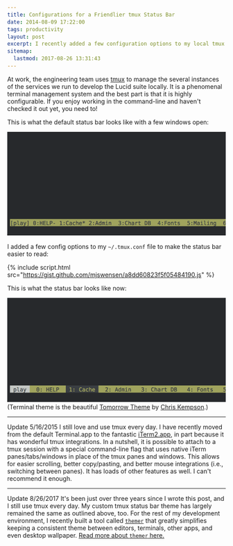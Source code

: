 ```yaml
---
title: Configurations for a Friendlier tmux Status Bar
date: 2014-08-09 17:22:00
tags: productivity
layout: post
excerpt: I recently added a few configuration options to my local tmux configuration file to make the status bar easier to read.
sitemap:
  lastmod: 2017-08-26 13:31:43
---
```


At work, the engineering team uses [tmux](https://tmux.github.io/) to manage the several instances of the services we run to develop the Lucid suite locally. It is a phenomenal terminal management system and the best part is that it is highly configurable. If you enjoy working in the command-line and haven't checked it out yet, you need to!

This is what the default status bar looks like with a few windows open:

![tmux status bar before configurations](/blog/images/tmux-status-bar-before.png)

I added a few config options to my `~/.tmux.conf` file to make the status bar easier to read:

{% include script.html src="https://gist.github.com/mjswensen/a8dd60823f5f05484190.js" %}

This is what the status bar looks like now:

![tmux status bar after configurations](/blog/images/tmux-status-bar-after.png) (Terminal theme is the beautiful [Tomorrow Theme](https://github.com/chriskempson/tomorrow-theme) by [Chris Kempson](http://chriskempson.com).)

---

<p><span class="update">Update <span class="update-date">5/16/2015</span></span> I still love and use tmux every day. I have recently moved from the default Terminal.app to the fantastic <a href="http://iterm2.com/">iTerm2.app</a>, in part because it has wonderful tmux integrations. In a nutshell, it is possible to attach to a tmux session with a special command-line flag that uses native iTerm panes/tabs/windows in place of the tmux panes and windows. This allows for easier scrolling, better copy/pasting, and better mouse integrations (i.e., switching between panes). It has loads of other features as well. I can't recommend it enough.</p>

---

<p><span class="update">Update <span class="update-date">8/26/2017</span></span> It's been just over three years since I wrote this post, and I still use tmux every day. My custom tmux status bar theme has largely remained the same as outlined above, too. For the rest of my development environment, I recently built a tool called <a href="https://github.com/mjswensen/themer"><code>themer</code></a> that greatly simplifies keeping a consistent theme between editors, terminals, other apps, and even desktop wallpaper. <a href="https://themer.mjswensen.com">Read more about <code>themer</code> here.</a></p>
